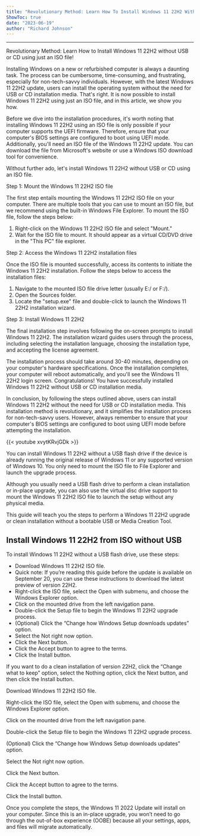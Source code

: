 ```yaml
---
title: "Revolutionary Method: Learn How To Install Windows 11 22H2 Without USB or CD using just an ISO file!"
ShowToc: true 
date: "2023-06-19"
author: "Richard Johnson"
---
```

*****
Revolutionary Method: Learn How to Install Windows 11 22H2 without USB or CD using just an ISO file!

Installing Windows on a new or refurbished computer is always a daunting task. The process can be cumbersome, time-consuming, and frustrating, especially for non-tech-savvy individuals. However, with the latest Windows 11 22H2 update, users can install the operating system without the need for USB or CD installation media. That's right. It is now possible to install Windows 11 22H2 using just an ISO file, and in this article, we show you how.

Before we dive into the installation procedures, it's worth noting that installing Windows 11 22H2 using an ISO file is only possible if your computer supports the UEFI firmware. Therefore, ensure that your computer's BIOS settings are configured to boot using UEFI mode. Additionally, you'll need an ISO file of the Windows 11 22H2 update. You can download the file from Microsoft's website or use a Windows ISO download tool for convenience.

Without further ado, let's install Windows 11 22H2 without USB or CD using an ISO file.

Step 1: Mount the Windows 11 22H2 ISO file

The first step entails mounting the Windows 11 22H2 ISO file on your computer. There are multiple tools that you can use to mount an ISO file, but we recommend using the built-in Windows File Explorer. To mount the ISO file, follow the steps below:

1. Right-click on the Windows 11 22H2 ISO file and select "Mount."
2. Wait for the ISO file to mount. It should appear as a virtual CD/DVD drive in the "This PC" file explorer.

Step 2: Access the Windows 11 22H2 installation files

Once the ISO file is mounted successfully, access its contents to initiate the Windows 11 22H2 installation. Follow the steps below to access the installation files:

1. Navigate to the mounted ISO file drive letter (usually E:/ or F:/).
2. Open the Sources folder.
3. Locate the "setup.exe" file and double-click to launch the Windows 11 22H2 installation wizard.

Step 3: Install Windows 11 22H2

The final installation step involves following the on-screen prompts to install Windows 11 22H2. The installation wizard guides users through the process, including selecting the installation language, choosing the installation type, and accepting the license agreement.

The installation process should take around 30-40 minutes, depending on your computer's hardware specifications. Once the installation completes, your computer will reboot automatically, and you'll see the Windows 11 22H2 login screen. Congratulations! You have successfully installed Windows 11 22H2 without USB or CD installation media.

In conclusion, by following the steps outlined above, users can install Windows 11 22H2 without the need for USB or CD installation media. This installation method is revolutionary, and it simplifies the installation process for non-tech-savvy users. However, always remember to ensure that your computer's BIOS settings are configured to boot using UEFI mode before attempting the installation.

{{< youtube xvytKRvjGDk >}} 



You can install Windows 11 22H2 without a USB flash drive if the device is already running the original release of Windows 11 or any supported version of Windows 10. You only need to mount the ISO file to File Explorer and launch the upgrade process.
 
Although you usually need a USB flash drive to perform a clean installation or in-place upgrade, you can also use the virtual disc drive support to mount the Windows 11 22H2 ISO file to launch the setup without any physical media.
 
This guide will teach you the steps to perform a Windows 11 22H2 upgrade or clean installation without a bootable USB or Media Creation Tool.
 
## Install Windows 11 22H2 from ISO without USB
 
To install Windows 11 22H2 without a USB flash drive, use these steps:
 
- Download Windows 11 22H2 ISO file.
 - Quick note: If you’re reading this guide before the update is available on September 20, you can use these instructions to download the latest preview of version 22H2.
 - Right-click the ISO file, select the Open with submenu, and choose the Windows Explorer option.
 - Click on the mounted drive from the left navigation pane.
 - Double-click the Setup file to begin the Windows 11 22H2 upgrade process.
 - (Optional) Click the “Change how Windows Setup downloads updates” option.
 - Select the Not right now option.
 - Click the Next button.
 - Click the Accept button to agree to the terms.
 - Click the Install button.

 
If you want to do a clean installation of version 22H2, click the “Change what to keep” option, select the Nothing option, click the Next button, and then click the Install button.
 
Download Windows 11 22H2 ISO file.
 
Right-click the ISO file, select the Open with submenu, and choose the Windows Explorer option.
 
Click on the mounted drive from the left navigation pane.
 
Double-click the Setup file to begin the Windows 11 22H2 upgrade process.
 
(Optional) Click the “Change how Windows Setup downloads updates” option.
 

 
Select the Not right now option.
 
Click the Next button.
 
Click the Accept button to agree to the terms.
 
Click the Install button.
 
Once you complete the steps, the Windows 11 2022 Update will install on your computer. Since this is an in-place upgrade, you won’t need to go through the out-of-box experience (OOBE) because all your settings, apps, and files will migrate automatically.




